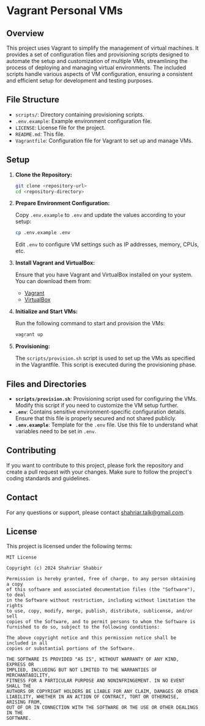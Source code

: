 # Vagrant Personal VMs

## Overview

This project uses Vagrant to simplify the management of virtual machines. It provides a set of configuration files and provisioning scripts designed to automate the setup and customization of multiple VMs, streamlining the process of deploying and managing virtual environments. The included scripts handle various aspects of VM configuration, ensuring a consistent and efficient setup for development and testing purposes.

## File Structure

- `scripts/`: Directory containing provisioning scripts.
- `.env.example`: Example environment configuration file.
- `LICENSE`: License file for the project.
- `README.md`: This file.
- `Vagrantfile`: Configuration file for Vagrant to set up and manage VMs.

## Setup

1. **Clone the Repository:**

   ```bash
   git clone <repository-url>
   cd <repository-directory>
   ```

2. **Prepare Environment Configuration:**

   Copy `.env.example` to `.env` and update the values according to your setup:

   ```bash
   cp .env.example .env
   ```

   Edit `.env` to configure VM settings such as IP addresses, memory, CPUs, etc.

3. **Install Vagrant and VirtualBox:**

   Ensure that you have Vagrant and VirtualBox installed on your system. You can download them from:

    - [Vagrant](https://www.vagrantup.com/)
    - [VirtualBox](https://www.virtualbox.org/)

4. **Initialize and Start VMs:**

   Run the following command to start and provision the VMs:

   ```bash
   vagrant up
   ```

5. **Provisioning:**

   The `scripts/provision.sh` script is used to set up the VMs as specified in the Vagrantfile. This script is executed during the provisioning phase.

## Files and Directories

- **`scripts/provision.sh`**: Provisioning script used for configuring the VMs. Modify this script if you need to customize the VM setup further.
- **`.env`**: Contains sensitive environment-specific configuration details. Ensure that this file is properly secured and not shared publicly.
- **`.env.example`**: Template for the `.env` file. Use this file to understand what variables need to be set in `.env`.

## Contributing

If you want to contribute to this project, please fork the repository and create a pull request with your changes. Make sure to follow the project's coding standards and guidelines.

## Contact

For any questions or support, please contact [shahriar.talk@gmail.com](mailto:shahriar.talk@gmail.com).

## License

This project is licensed under the following terms:

```
MIT License

Copyright (c) 2024 Shahriar Shabbir

Permission is hereby granted, free of charge, to any person obtaining a copy
of this software and associated documentation files (the "Software"), to deal
in the Software without restriction, including without limitation the rights
to use, copy, modify, merge, publish, distribute, sublicense, and/or sell
copies of the Software, and to permit persons to whom the Software is
furnished to do so, subject to the following conditions:

The above copyright notice and this permission notice shall be included in all
copies or substantial portions of the Software.

THE SOFTWARE IS PROVIDED "AS IS", WITHOUT WARRANTY OF ANY KIND, EXPRESS OR
IMPLIED, INCLUDING BUT NOT LIMITED TO THE WARRANTIES OF MERCHANTABILITY,
FITNESS FOR A PARTICULAR PURPOSE AND NONINFRINGEMENT. IN NO EVENT SHALL THE
AUTHORS OR COPYRIGHT HOLDERS BE LIABLE FOR ANY CLAIM, DAMAGES OR OTHER
LIABILITY, WHETHER IN AN ACTION OF CONTRACT, TORT OR OTHERWISE, ARISING FROM,
OUT OF OR IN CONNECTION WITH THE SOFTWARE OR THE USE OR OTHER DEALINGS IN THE
SOFTWARE.
```